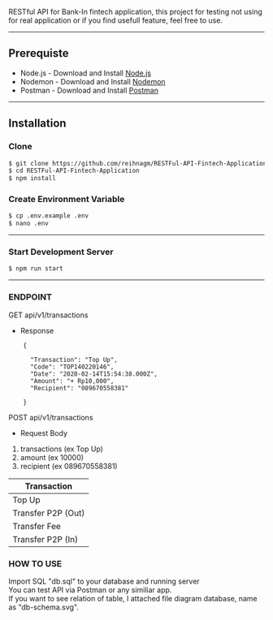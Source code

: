 RESTful API for Bank-In fintech application, this project for testing not using for real application
or if you find usefull feature, feel free to use.  

---
## Prerequiste
- Node.js - Download and Install [Node.js](https://nodejs.org/en/)
- Nodemon - Download and Install [Nodemon](https://nodemon.io/)
- Postman - Download and Install [Postman](https://www.getpostman.com/)
---


## Installation
### Clone
```bash
$ git clone https://github.com/reihnagm/RESTFul-API-Fintech-Application.git
$ cd RESTFul-API-Fintech-Application
$ npm install
```

### Create Environment Variable
```bash
$ cp .env.example .env
$ nano .env
```

---
### Start Development Server
```bash
$ npm run start
```
---

### ENDPOINT
GET api/v1/transactions  

<ul>  
  <li> Response </li>  
</ul>  

```
    {

      "Transaction": "Top Up",
      "Code": "TOP140220146",
      "Date": "2020-02-14T15:54:38.000Z",
      "Amount": "+ Rp10,000",
      "Recipient": "089670558381"
       
    }
```
POST api/v1/transactions  

<ul>  
  <li> Request Body </li>  
</ul>  

<ol>  
    <li>transactions (ex Top Up)</li>  
    <li>amount (ex 10000)</li>  
    <li>recipient (ex 089670558381)</li>  
</ol>

Transaction |  
------------ |  
Top Up |  
Transfer P2P (Out) |  
Transfer Fee |   
Transfer P2P (In) |   

### HOW TO USE
Import SQL "db.sql" to your database and running server  
You can test API via Postman or any similiar app.  
If you want to see relation of table, I attached file diagram database, name as "db-schema.svg".